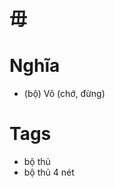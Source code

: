 # 毋

# Nghĩa
* (bộ) Vô (chớ, đừng)

# Tags
* bộ thủ
*  bộ thủ 4 nét

<script>window.HANZI_FIELD='毋';</script>
